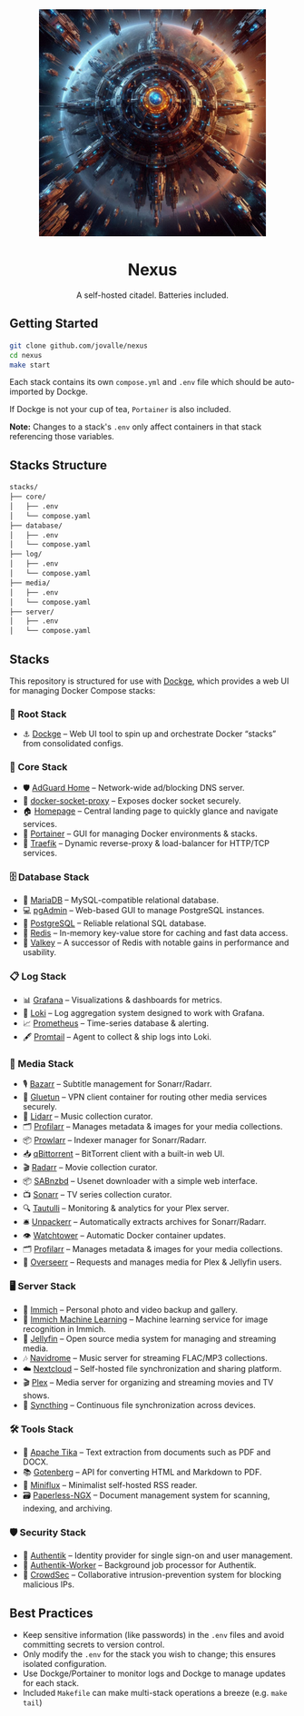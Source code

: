 <div align="center">

<img src="./nexus.jpeg" height="400px"/>

# Nexus

A self-hosted citadel. Batteries included.

</div>

## Getting Started

```sh
git clone github.com/jovalle/nexus
cd nexus
make start
```

Each stack contains its own `compose.yml` and `.env` file which should be auto-imported by Dockge.

If Dockge is not your cup of tea, `Portainer` is also included.

**Note:** Changes to a stack's `.env` only affect containers in that stack referencing those variables.

## Stacks Structure

```sh
stacks/
├── core/
│   ├── .env
│   └── compose.yaml
├── database/
│   ├── .env
│   └── compose.yaml
├── log/
│   ├── .env
│   └── compose.yaml
├── media/
│   ├── .env
│   └── compose.yaml
├── server/
│   ├── .env
│   └── compose.yaml
```

## Stacks

This repository is structured for use with [Dockge](https://dockge.kuma.pet/), which provides a web UI for managing Docker Compose stacks:

### 🐋 Root Stack

* ⚓ [Dockge](https://github.com/louislam/dockge) – Web UI tool to spin up and orchestrate Docker “stacks” from consolidated configs.

### 🔗 Core Stack

* 🛡️ [AdGuard Home](https://github.com/AdguardTeam/AdGuardHome) – Network-wide ad/blocking DNS server.
* 🐳 [docker-socket-proxy](https://github.com/spotify/docker-socket-proxy) – Exposes docker socket securely.
* 🏠 [Homepage](https://github.com/getHomepage/homepage) – Central landing page to quickly glance and navigate services.
* 🚢 [Portainer](https://www.portainer.io) – GUI for managing Docker environments & stacks.
* 🚦 [Traefik](https://traefik.io) – Dynamic reverse-proxy & load-balancer for HTTP/TCP services.

### 🗄️ Database Stack

* 🍷 [MariaDB](https://mariadb.org) – MySQL-compatible relational database.
* 💻 [pgAdmin](https://www.pgadmin.org) – Web-based GUI to manage PostgreSQL instances.
* 🐘 [PostgreSQL](https://www.postgresql.org) – Reliable relational SQL database.
* 🧧 [Redis](https://redis.io) – In-memory key-value store for caching and fast data access.
* 💽 [Valkey](https://github.com/louislam/valkey) – A successor of Redis with notable gains in performance and usability.

### 📋 Log Stack

* 📊 [Grafana](https://grafana.com) – Visualizations & dashboards for metrics.
* 📜 [Loki](https://grafana.com/oss/loki) – Log aggregation system designed to work with Grafana.
* 📈 [Prometheus](https://prometheus.io) – Time-series database & alerting.
* 🖋️ [Promtail](https://grafana.com/oss/loki) – Agent to collect & ship logs into Loki.

### 🎥 Media Stack

* 🎙️ [Bazarr](https://www.bazarr.media) – Subtitle management for Sonarr/Radarr.
* 🧲 [Gluetun](https://github.com/qdm12/gluetun) – VPN client container for routing other media services securely.
* 🎵 [Lidarr](https://lidarr.audio) – Music collection curator.
* 🗂️ [Profilarr](https://wiki.servarr.com/profilarr) – Manages metadata & images for your media collections.
* 📦 [Prowlarr](https://wiki.servarr.com/prowlarr) – Indexer manager for Sonarr/Radarr.
* 📥 [qBittorrent](https://www.qbittorrent.org) – BitTorrent client with a built-in web UI.
* 🎬 [Radarr](https://radarr.video) – Movie collection curator.
* 📦 [SABnzbd](https://sabnzbd.org) – Usenet downloader with a simple web interface.
* 📺 [Sonarr](https://sonarr.tv) – TV series collection curator.
* 🔍 [Tautulli](https://github.com/Tautulli/Tautulli) – Monitoring & analytics for your Plex server.
* 🛎️ [Unpackerr](https://github.com/JoshHowland/unpackerr) – Automatically extracts archives for Sonarr/Radarr.
* 👁️ [Watchtower](https://github.com/containrrr/watchtower) – Automatic Docker container updates.
* 🗂️ [Profilarr](https://wiki.servarr.com/profilarr) – Manages metadata & images for your media collections.
* 📨 [Overseerr](https://overseerr.dev) – Requests and manages media for Plex & Jellyfin users.

### 🖥️ Server Stack

* 📸 [Immich](https://immich.app) – Personal photo and video backup and gallery.
* 🤖 [Immich Machine Learning](https://github.com/immich-app/immich-machine-learning) – Machine learning service for image recognition in Immich.
* 🍿 [Jellyfin](https://jellyfin.org) – Open source media system for managing and streaming media.
* 🎶 [Navidrome](https://www.navidrome.org) – Music server for streaming FLAC/MP3 collections.
* ☁️ [Nextcloud](https://nextcloud.com) – Self-hosted file synchronization and sharing platform.
* 🎬 [Plex](https://www.plex.tv) – Media server for organizing and streaming movies and TV shows.
* 🔄 [Syncthing](https://syncthing.net) – Continuous file synchronization across devices.

### 🛠️ Tools Stack

* 📄 [Apache Tika](https://tika.apache.org) – Text extraction from documents such as PDF and DOCX.
* 📚 [Gotenberg](https://thecodingmachine.github.io/gotenberg) – API for converting HTML and Markdown to PDF.
* 📰 [Miniflux](https://miniflux.app) – Minimalist self-hosted RSS reader.
* 🗃️ [Paperless-NGX](https://github.com/paperless-ngx/paperless-ngx) – Document management system for scanning, indexing, and archiving.

### 🛡️ Security Stack

* 🔐 [Authentik](https://goauthentik.io) – Identity provider for single sign-on and user management.
* 👷 [Authentik-Worker](https://goauthentik.io/docs/) – Background job processor for Authentik.
* 🏰 [CrowdSec](https://crowdsec.net) – Collaborative intrusion-prevention system for blocking malicious IPs.

## Best Practices

* Keep sensitive information (like passwords) in the `.env` files and avoid committing secrets to version control.
* Only modify the `.env` for the stack you wish to change; this ensures isolated configuration.
* Use Dockge/Portainer to monitor logs and Dockge to manage updates for each stack.
* Included `Makefile` can make multi-stack operations a breeze (e.g. `make tail`)

